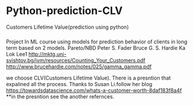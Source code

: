 # Python-prediction-CLV
Customers Lifetime Value(prediction using python) 

##### 
Project In ML course using models for prediction behavior of clients in long term based on 2 models.
Pareto/NBD
Peter S. Fader
Bruce G. S. Hardie
Ka Lok Lee1
http://mktg.uni-svishtov.bg/ivm/resources/Counting_Your_Customers.pdf
http://www.brucehardie.com/notes/025/gamma_gamma.pdf


we choose CLV(Customers Lifetime Value).
There is a presntion that expalined all the process.
Thanks to Susan Li.follow her blog https://towardsdatascience.com/whats-a-customer-worth-8daf183f8a4f
**in the presntion see the another refernces.


